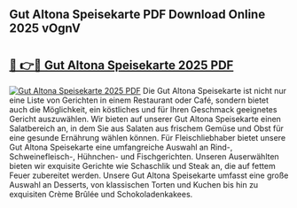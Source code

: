 ## Gut Altona Speisekarte PDF Download Online 2025 vOgnV

# <h2><a href="http://gcb99r.nevu.top/?p=Gut+Altona+Speisekarte">🔗 👉🔴 Gut Altona Speisekarte 2025 PDF</a></h2>

[![Gut Altona Speisekarte 2025 PDF](https://i.imgur.com/dBaPXMq.png)](http://gcb99r.nevu.top/?p=Gut+Altona+Speisekarte)
Die Gut Altona Speisekarte ist nicht nur eine Liste von Gerichten in einem Restaurant oder Café, sondern bietet auch die Möglichkeit, ein köstliches und für Ihren Geschmack geeignetes Gericht auszuwählen. Wir bieten auf unserer Gut Altona Speisekarte einen Salatbereich an, in dem Sie aus Salaten aus frischem Gemüse und Obst für eine gesunde Ernährung wählen können. Für Fleischliebhaber bietet unsere Gut Altona Speisekarte eine umfangreiche Auswahl an Rind-, Schweinefleisch-, Hühnchen- und Fischgerichten. Unseren Auserwählten bieten wir exquisite Gerichte wie Schaschlik und Steak an, die auf fettem Feuer zubereitet werden. Unsere Gut Altona Speisekarte umfasst eine große Auswahl an Desserts, von klassischen Torten und Kuchen bis hin zu exquisiten Crème Brûlée und Schokoladenkakees.
